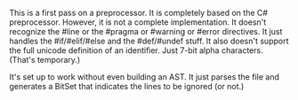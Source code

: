This is a first pass on a preprocessor. It is completely based on the C# 
preprocessor. However, it is not a complete implementation. It doesn't 
recognize the #line or the #pragma or #warning or #error directives.
It just handles the #if/#elif/#else and the #def/#undef stuff. It also
doesn't support the full unicode definition of an identifier. Just 
7-bit alpha characters. (That's temporary.)

It's set up to work without even building an AST. It just parses the file
and generates a BitSet that indicates the lines to be ignored (or not.)
